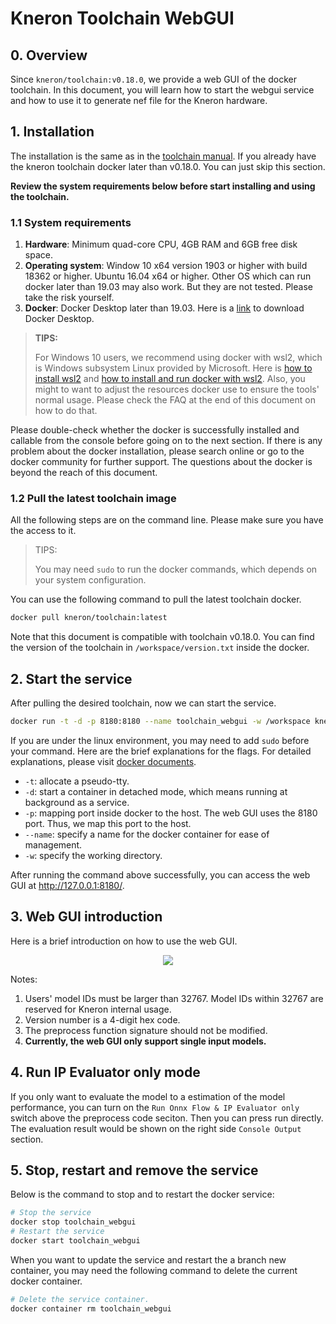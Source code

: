 # Kneron Toolchain WebGUI

## 0. Overview

Since `kneron/toolchain:v0.18.0`, we provide a web GUI of the docker toolchain. In this document, you will learn
how to start the webgui service and how to use it to generate nef file for the Kneron hardware.

## 1. Installation

The installation is the same as in the [toolchain manual](http://doc.kneron.com/docs/#toolchain/manual_1_overview/).
If you already have the kneron toolchain docker later than v0.18.0. You can just skip this section.

**Review the system requirements below before start installing and using the toolchain.**

### 1.1 System requirements

1. **Hardware**: Minimum quad-core CPU, 4GB RAM and 6GB free disk space.
2. **Operating system**: Window 10 x64 version 1903 or higher with build 18362 or higher. Ubuntu 16.04 x64 or higher.
Other OS which can run docker later than 19.03 may also work. But they are not tested. Please take the risk yourself.
3. **Docker**: Docker Desktop later than 19.03. Here is a [link](https://www.docker.com/products/docker-desktop) to
download Docker Desktop.

> **TIPS:**
>
> For Windows 10 users, we recommend using docker with wsl2, which is Windows subsystem Linux provided by Microsoft.
> Here is [how to install wsl2](https://docs.microsoft.com/en-us/windows/wsl/install-win10) and
> [how to install and run docker with wsl2](https://docs.docker.com/docker-for-windows/wsl/). Also, you might to want to
> adjust the resources docker use to ensure the tools' normal usage. Please check the FAQ at the end of this document on
> how to do that.

Please double-check whether the docker is successfully installed and callable from the console before going on to the
next section. If there is any problem about the docker installation, please search online or go to the docker community
for further support. The questions about the docker is beyond the reach of this document.

### 1.2 Pull the latest toolchain image

All the following steps are on the command line. Please make sure you have the access to it.

> TIPS:
>
> You may need `sudo` to run the docker commands, which depends on your system configuration.


You can use the following command to pull the latest toolchain docker.

```bash
docker pull kneron/toolchain:latest
```

Note that this document is compatible with toolchain v0.18.0. You can find the version of the toolchain in
`/workspace/version.txt` inside the docker.

## 2. Start the service

After pulling the desired toolchain, now we can start the service.

```bash
docker run -t -d -p 8180:8180 --name toolchain_webgui -w /workspace kneron/toolchain:latest /workspace/webgui/runWebGUI.sh
```

If you are under the linux environment, you may need to add `sudo` before your command. Here are the brief explanations
for the flags. For detailed explanations, please visit [docker documents](https://docs.docker.com/engine/reference/run/).

* `-t`: allocate a pseudo-tty.
* `-d`: start a container in detached mode, which means running at background as a service.
* `-p`: mapping port inside docker to the host. The web GUI uses the 8180 port. Thus, we map this port to the host.
* `--name`: specify a name for the docker container for ease of management.
* `-w`: specify the working directory.

After running the command above successfully, you can access the web GUI at <http://127.0.0.1:8180/>.

## 3. Web GUI introduction

Here is a brief introduction on how to use the web GUI.

<div align="center">
<img src="../imgs/webgui/webgui_0.png">
</div>

Notes:

1. Users' model IDs must be larger than 32767. Model IDs within 32767 are reserved for Kneron internal usage.
2. Version number is a 4-digit hex code.
3. The preprocess function signature should not be modified.
4. **Currently, the web GUI only support single input models.**

## 4. Run IP Evaluator only mode

If you only want to evaluate the model to a estimation of the model performance,
you can turn on the `Run Onnx Flow & IP Evaluator only` switch above the preprocess code seciton.
Then you can press run directly. The evaluation result would be shown on the right side `Console Output` section.

## 5. Stop, restart and remove the service

Below is the command to stop and to restart the docker service:

```bash
# Stop the service
docker stop toolchain_webgui
# Restart the service
docker start toolchain_webgui
```

When you want to update the service and restart the a branch new container, you may need the following command to delete
the current docker container.

```bash
# Delete the service container.
docker container rm toolchain_webgui
```
